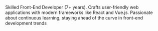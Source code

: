 Skilled Front-End Developer (7+ years). Crafts user-friendly web applications with modern frameworks like React and Vue.js. Passionate about continuous learning, staying ahead of the curve in front-end development trends
